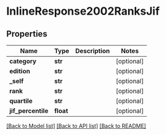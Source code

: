 # InlineResponse2002RanksJif


## Properties
Name | Type | Description | Notes
------------ | ------------- | ------------- | -------------
**category** | **str** |  | [optional] 
**edition** | **str** |  | [optional] 
**_self** | **str** |  | [optional] 
**rank** | **str** |  | [optional] 
**quartile** | **str** |  | [optional] 
**jif_percentile** | **float** |  | [optional] 

[[Back to Model list]](../README.md#documentation-for-models) [[Back to API list]](../README.md#documentation-for-api-endpoints) [[Back to README]](../README.md)


